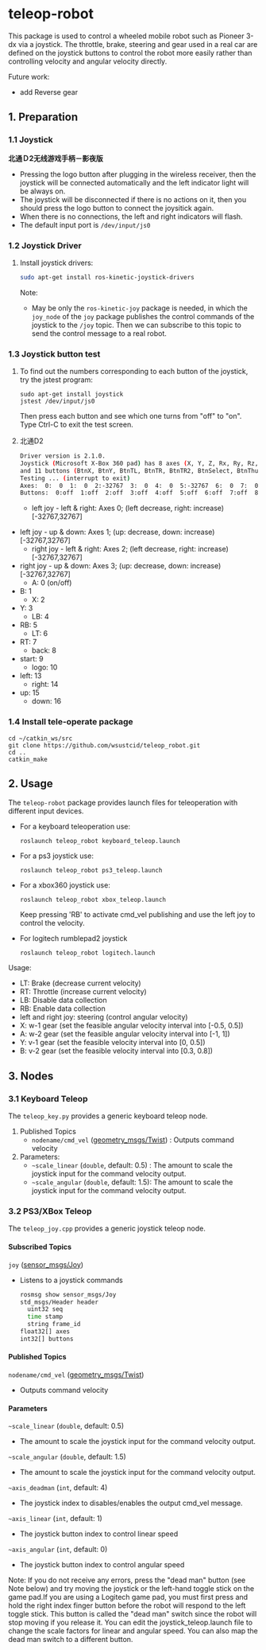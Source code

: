 # teleop-robot

This package is used to control a wheeled mobile robot such as Pioneer 3-dx via a joystick.  The throttle, brake, steering and gear used in a real car are defined on the joystick buttons to control the robot more easily rather than controlling velocity and angular velocity directly.



Future work:

- add Reverse gear



## 1. Preparation

### 1.1 Joystick

**北通Ｄ2无线游戏手柄－影夜版**

- Pressing the logo button after plugging in the wireless receiver, then the joystick will be connected automatically and the left indicator light will be always on.
- The joystick will be disconnected if there is no actions on it, then you should press the logo button to connect the joysitick again. 
- When there is no connections, the left and right indicators will flash. 
- The default input port is `/dev/input/js0`

### 1.2 Joystick Driver

1. Install joystick drivers:

   ```bash
   sudo apt-get install ros-kinetic-joystick-drivers
   ```

   Note: 

   - May be only the `ros-kinetic-joy` package is needed, in which the `joy_node` of the `joy` package publishes the control commands of the joystick to the `/joy` topic.  Then we can subscribe to this topic to send the control message to a real robot.

### 1.3 Joystick button test

1. To find out the numbers corresponding to each button of the joystick, try the jstest program:

   ```
   sudo apt-get install joystick
   jstest /dev/input/js0
   ```

   Then press each button and see which one turns from "off" to "on". Type Ctrl-C to exit the test screen.

2. 北通D2

   ```bash
   Driver version is 2.1.0.
   Joystick (Microsoft X-Box 360 pad) has 8 axes (X, Y, Z, Rx, Ry, Rz, Hat0X, Hat0Y)
   and 11 buttons (BtnX, BtnY, BtnTL, BtnTR, BtnTR2, BtnSelect, BtnThumbL, BtnThumbR, ?, ?, ?).
   Testing ... (interrupt to exit)
   Axes:  0:  0  1:  0  2:-32767  3:  0  4:  0  5:-32767  6:  0  7:  0 
   Buttons:  0:off  1:off  2:off  3:off  4:off  5:off  6:off  7:off  8:off  9:off 10:off 
   ```

   - left joy - left & right: Axes 0; (left decrease, right: increase) [-32767,32767]
- left joy - up & down: Axes 1; (up: decrease, down: increase) [-32767,32767]
   - right joy - left & right: Axes 2; (left decrease, right: increase) [-32767,32767]
- right joy - up & down: Axes 3; (up: decrease, down: increase) [-32767,32767]
   - A: 0 (on/off)
- B: 1
   - X: 2
- Y: 3
   - LB: 4
- RB: 5
   - LT: 6
- RT: 7
   - back: 8
- start: 9
   - logo: 10
- left: 13
   - right: 14
- up: 15
   - down: 16

### 1.4 Install tele-operate package

```
cd ~/catkin_ws/src
git clone https://github.com/wsustcid/teleop_robot.git
cd ..
catkin_make
```



## 2. Usage

The `teleop-robot` package provides launch files for teleoperation with different input devices.

- For a keyboard teleoperation use:

  ```
  roslaunch teleop_robot keyboard_teleop.launch
  ```

- For a ps3 joystick use:

  ```
  roslaunch teleop_robot ps3_teleop.launch
  ```

- For a xbox360 joystick use:

  ```
  roslaunch teleop_robot xbox_teleop.launch
  ```

  Keep pressing 'RB' to activate cmd_vel publishing and use the left joy to control the velocity.

- For logitech rumblepad2 joystick

  ```
  roslaunch teleop_robot logitech.launch
  ```

Usage:

- LT: Brake (decrease current velocity)
- RT: Throttle (increase current velocity)
- LB: Disable data collection
- RB: Enable data collection
- left and right joy: steering (control angular velocity)
- X: w-1 gear (set the feasible angular velocity interval into [-0.5, 0.5])
- A: w-2 gear (set the feasible angular velocity interval into [-1, 1])
- Y: v-1 gear (set the feasible velocity interval into [0, 0.5])
- B: v-2 gear (set the feasible velocity interval into [0.3, 0.8])

## 3. Nodes

###  3.1 Keyboard Teleop

 The `teleop_key.py` provides a generic keyboard teleop node.

1. Published Topics
   -  `nodename/cmd_vel` ([geometry_msgs/Twist](http://docs.ros.org/api/geometry_msgs/html/msg/Twist.html)) : Outputs command velocity 
2. Parameters:
   -  `~scale_linear` (`double`, default: 0.5) : The amount to scale the joystick input for the command velocity output.
   - `~scale_angular` (`double`, default: 1.5): The amount to scale the joystick input for the command velocity output.

### 3.2 PS3/XBox Teleop

 The `teleop_joy.cpp` provides a generic joystick teleop node.

####  **Subscribed Topics**

 `joy` ([sensor_msgs/Joy](http://docs.ros.org/api/sensor_msgs/html/msg/Joy.html))

- Listens to a joystick commands

  ```bash
  rosmsg show sensor_msgs/Joy
  std_msgs/Header header
    uint32 seq
    time stamp
    string frame_id
  float32[] axes
  int32[] buttons
  
  ```

####  **Published Topics**

 `nodename/cmd_vel` ([geometry_msgs/Twist](http://docs.ros.org/api/geometry_msgs/html/msg/Twist.html))

- Outputs command velocity

####  **Parameters**

 `~scale_linear` (`double`, default: 0.5)

- The amount to scale the joystick input for the command velocity output.

`~scale_angular` (`double`, default: 1.5)

- The amount to scale the joystick input for the command velocity output.

`~axis_deadman` (`int`, default: 4)

- The joystick index to disables/enables the output cmd_vel message.

`~axis_linear` (`int`, default: 1)

- The joystick button index to control linear speed

`~axis_angular` (`int`, default: 0)

- The joystick button index to control angular speed



Note: If you do not receive any errors, press the "dead man" button (see Note below) and try moving the joystick or the left-hand toggle stick on the game pad.If you are using a Logitech game pad, you must first press and hold the right index finger button before the robot will respond to the left toggle stick. This button is called the "dead man" switch since the robot will stop moving if you release it. You can edit the joystick_teleop.launch file to change the scale factors for linear and angular speed. You can also map the dead man switch to a different button. 